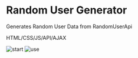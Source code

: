 # Random User Generator


Generates Random User Data from RandomUserApi

HTML/CSS/JS/API/AJAX

![start](https://user-images.githubusercontent.com/22460957/114972459-27f0f680-9e44-11eb-8044-74967a08979f.png)
![use](https://user-images.githubusercontent.com/22460957/114972480-317a5e80-9e44-11eb-965b-09584c5dcd8d.png)


